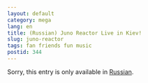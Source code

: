 ```yaml
---
layout: default
category: mega
lang: en
title: (Russian) Juno Reactor Live in Kiev!
slug: juno-reactor
tags: fan friends fun music 
postid: 344
---
```

<p>Sorry, this entry is only available in <a href="http://mega.genn.org/export/getposts.php">Russian</a>.</p>